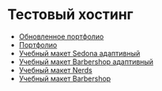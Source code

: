 # Тестовый хостинг
<ul>
  <li><a href="https://lonixoon.github.io/portfolio/build">Обновленное портфолио</a></li>
  <li><a href="https://lonixoon.github.io/soinoiv/">Портфолио</a></li>
  <li><a href="https://lonixoon.github.io/sedona-adaptive/build">Учебный макет Sedona адаптивный</a></li>
  <li><a href="https://lonixoon.github.io/barbershop-adaptive/">Учебный макет Barbershop адаптивный</a></li>
  <li><a href="https://lonixoon.github.io/nerds/">Учебный макет Nerds</a></li>
  <li><a href="https://lonixoon.github.io/barbershop/">Учебный макет Barbershop</a></li>
</ul>
